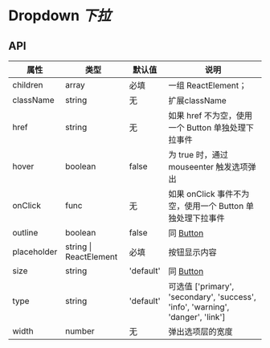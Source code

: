# Dropdown *下拉*

<example />

## API
| 属性 | 类型 | 默认值 | 说明 |
| --- | --- | --- | --- |
| children | array | 必填 | 一组 ReactElement； |
| className | string | 无 | 扩展className |
| href | string | 无 | 如果 href 不为空，使用一个 Button 单独处理下拉事件 |
| hover | boolean | false | 为 true 时，通过 mouseenter 触发选项弹出  |
| onClick | func | 无 | 如果 onClick 事件不为空，使用一个 Button 单独处理下拉事件 |
| outline | boolean | false | 同 [Button](#/components/Button) |
| placeholder | string \| ReactElement | 必填 | 按钮显示内容 |
| size | string | 'default' | 同 [Button](#/components/Button) |
| type | string | 'default' | 可选值 \['primary', 'secondary', 'success', 'info', 'warning', 'danger', 'link'] |
| width | number | 无 | 弹出选项层的宽度 |